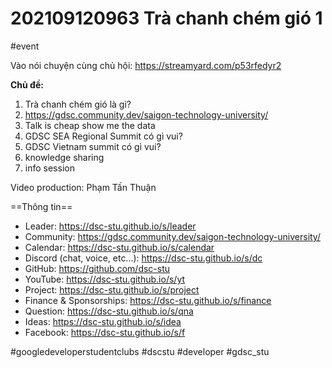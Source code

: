 # 202109120963 Trà chanh chém gió 1
#event

Vào nói chuyện cùng chủ hội: https://streamyard.com/p53rfedyr2

**Chủ đề:**
1. Trà chanh chém gió là gì?
2. https://gdsc.community.dev/saigon-technology-university/
3. Talk is cheap show me the data
4. GDSC SEA Regional Summit có gì vui?
5. GDSC Vietnam summit có gì vui?
6. knowledge sharing
7. info session

Video production: Phạm Tấn Thuận

==Thông tin==
- Leader: https://dsc-stu.github.io/s/leader
- Community: https://gdsc.community.dev/saigon-technology-university/
- Calendar: https://dsc-stu.github.io/s/calendar
- Discord (chat, voice, etc...): https://dsc-stu.github.io/s/dc
- GitHub: https://github.com/dsc-stu
- YouTube: https://dsc-stu.github.io/s/yt
- Project: https://dsc-stu.github.io/s/project
- Finance & Sponsorships: https://dsc-stu.github.io/s/finance
- Question: https://dsc-stu.github.io/s/qna
- Ideas: https://dsc-stu.github.io/s/idea
- Facebook: https://dsc-stu.github.io/s/f

#googledeveloperstudentclubs #dscstu #developer #gdsc_stu
